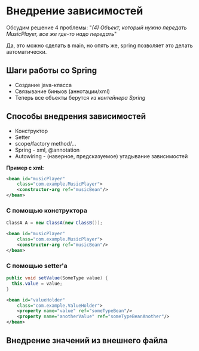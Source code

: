 # Внедрение зависимостей

Обсудим решение 4 проблемы: "*(4) Объект, который нужно передать MusicPlayer, все же где-то надо передать*"

Да, это можно сделать в main, но опять же, spring позволяет это делать автоматически.

## Шаги работы со Spring
* Создание java-класса
* Связывание биныов (аннотации/xml)
* Теперь все объекты берутся из *контейнера Spring*

## Способы внедрения зависимостей
* Конструктор
* Setter
* scope/factory method/...
* Spring - xml, @annotation
* Autowiring - (наверное, предсказуемое) угадывание зависимостей

**Пример с xml:**
```xml
<bean id="musicPlayer"
    class="com.example.MusicPlayer">
    <constructor-arg ref="musicBean"/>
</bean>
```

### С помощью конструктора
```java
ClassA A = new ClassA(new ClassB());
```
```xml
<bean id="musicPlayer"
    class="com.example.MusicPlayer">
    <constructor-arg ref="musicBean"/>
</bean>
```

### С помощью setter'а
```java
public void setValue(SomeType value) {
  this.value = value;
}
```
```xml
<bean id="valueHolder"
    class="com.example.ValueHolder">
    <property name="value" ref="someTypeBean"/>
    <property name="anotherValue" ref="someTypeBeanAnother"/>
</bean>
```

## Внедрение значений из внешнего файла






